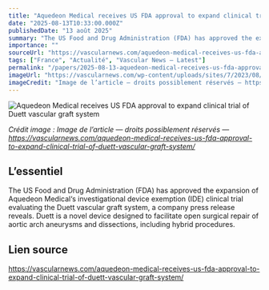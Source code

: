 ```yaml
---
title: "Aquedeon Medical receives US FDA approval to expand clinical trial of Duett vascular graft system"
date: "2025-08-13T10:33:00.000Z"
publishedDate: "13 août 2025"
summary: "The US Food and Drug Administration (FDA) has approved the expansion of Aquedeon Medical&#8216;s investigational device exemption (IDE) clinical trial evaluating the Duett vascular graft system, a company press release reveals. Duett is a novel device designed to facilitate open surgical repair of aortic arch aneurysms and dissections, including hybrid procedures."
importance: ""
sourceUrl: "https://vascularnews.com/aquedeon-medical-receives-us-fda-approval-to-expand-clinical-trial-of-duett-vascular-graft-system/"
tags: ["France", "Actualité", "Vascular News — Latest"]
permalink: "/papers/2025-08-13-aquedeon-medical-receives-us-fda-approval-to-expand-clinical-trial-of-duett-vascular-graft-system"
imageUrl: "https://vascularnews.com/wp-content/uploads/sites/7/2023/08/Aquedeon-Medical-Duett.jpg"
imageCredit: "Image de l’article — droits possiblement réservés — https://vascularnews.com/aquedeon-medical-receives-us-fda-approval-to-expand-clinical-trial-of-duett-vascular-graft-system/"
---
```


![Aquedeon Medical receives US FDA approval to expand clinical trial of Duett vascular graft system](https://vascularnews.com/wp-content/uploads/sites/7/2023/08/Aquedeon-Medical-Duett.jpg)

*Crédit image : Image de l’article — droits possiblement réservés — https://vascularnews.com/aquedeon-medical-receives-us-fda-approval-to-expand-clinical-trial-of-duett-vascular-graft-system/*

## L’essentiel

The US Food and Drug Administration (FDA) has approved the expansion of Aquedeon Medical&#8216;s investigational device exemption (IDE) clinical trial evaluating the Duett vascular graft system, a company press release reveals. Duett is a novel device designed to facilitate open surgical repair of aortic arch aneurysms and dissections, including hybrid procedures.

## Lien source

https://vascularnews.com/aquedeon-medical-receives-us-fda-approval-to-expand-clinical-trial-of-duett-vascular-graft-system/
